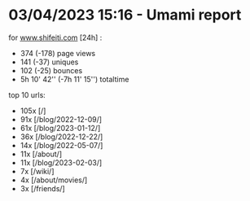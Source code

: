 # 03/04/2023 15:16 - Umami report
for www.shifeiti.com [24h] :

 - 374 (-178) page views
 - 141 (-37) uniques
 - 102 (-25) bounces
 - 5h 10' 42'' (-7h 11' 15'') totaltime


top 10 urls:
 - 105x [/]
 - 91x [/blog/2022-12-09/]
 - 61x [/blog/2023-01-12/]
 - 36x [/blog/2022-12-22/]
 - 14x [/blog/2022-05-07/]
 - 11x [/about/]
 - 11x [/blog/2023-02-03/]
 - 7x [/wiki/]
 - 4x [/about/movies/]
 - 3x [/friends/]


